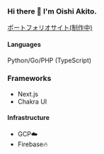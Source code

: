 ### Hi there 👋 I'm Oishi Akito.

[ポートフォリオサイト(制作中)](https://66ed3gs.com)

#### Languages
Python/Go/PHP
(TypeScript)

### Frameworks
- Next.js
- Chakra UI

#### Infrastructure
- GCP☁️
- Firebase🔥
